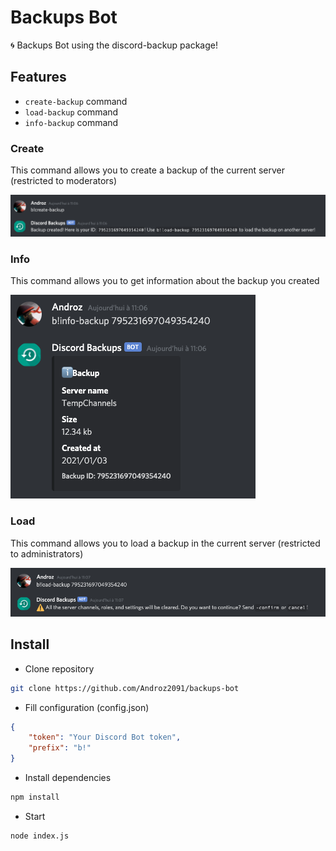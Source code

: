 # Backups Bot

🌀 Backups Bot using the discord-backup package!

## Features

* `create-backup` command
* `load-backup` command
* `info-backup` command

### Create

This command allows you to create a backup of the current server (restricted to moderators)

![create](./examples/create.png)  

### Info

This command allows you to get information about the backup you created

![info](./examples/info.png)

### Load

This command allows you to load a backup in the current server (restricted to administrators)

![load](./examples/load.png)  

## Install

* Clone repository

```sh
git clone https://github.com/Androz2091/backups-bot
```

* Fill configuration (config.json)

```json
{
    "token": "Your Discord Bot token",
    "prefix": "b!"
}
```

* Install dependencies

```sh
npm install
```

* Start

```sh
node index.js
```
